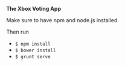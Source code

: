 **The Xbox Voting App**

Make sure to have npm and node.js installed.

Then run
* ``$ npm install``
* ``$ bower install``
* ``$ grunt serve``
